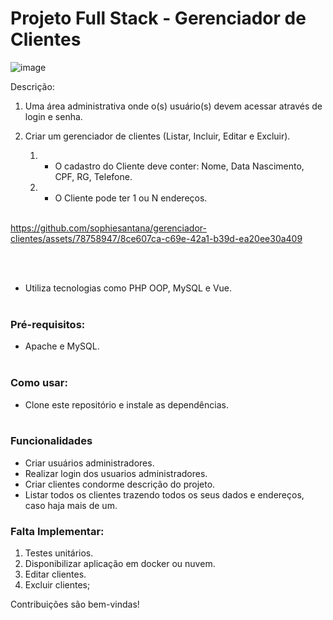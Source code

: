 # Projeto Full Stack - Gerenciador de Clientes

![image](https://github.com/sophiesantana/gerenciador-clientes/assets/78758947/f6714dc3-a2b9-4fe3-8003-131054dfb9da)

Descrição:
1. Uma área administrativa onde o(s) usuário(s) devem acessar através de login e senha.

2. Criar um gerenciador de clientes (Listar, Incluir, Editar e Excluir).

    1. - O cadastro do Cliente deve conter: Nome, Data Nascimento, CPF, RG, Telefone.
    2. - O Cliente pode ter 1 ou N endereços.
<br/><br/>




https://github.com/sophiesantana/gerenciador-clientes/assets/78758947/8ce607ca-c69e-42a1-b39d-ea20ee30a409


<br/><br/>


- Utiliza tecnologias como PHP OOP, MySQL e Vue.
<br/><br/>


### Pré-requisitos:
* Apache e MySQL.
<br/><br/>

### Como usar:
 * Clone este repositório e instale as dependências.
<br/><br/>


### Funcionalidades
* Criar usuários administradores.
* Realizar login dos usuarios administradores.
* Criar clientes condorme descrição do projeto.
* Listar todos os clientes trazendo todos os seus dados e endereços, caso haja mais de um.


### Falta Implementar:
1. Testes unitários.
2. Disponibilizar aplicação em docker ou nuvem.
3. Editar clientes.
4. Excluir clientes;


Contribuições são bem-vindas!

